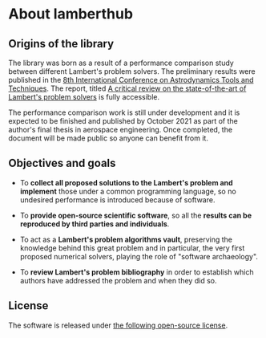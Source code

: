 # About lamberthub

## Origins of the library

The library was born as a result of a performance comparison study between
different Lambert's problem solvers. The preliminary results were published in
the [8th International Conference on Astrodynamics Tools and
Techniques](https://atpi.eventsair.com/QuickEventWebsitePortal/20a05-gnc-2020/website).
The report, titled [A critical review on the state-of-the-art of Lambert's
problem
solvers](https://github.com/jorgepiloto/lamberthub/tree/main/art/icatt_report.pdf)
is fully accessible.

The performance comparison work is still under development and it is expected to
be finished and published by October 2021 as part of the author's final thesis in
aerospace engineering. Once completed, the document will be made public so
anyone can benefit from it.

## Objectives and goals

* To **collect all proposed solutions to the Lambert's problem and implement** those
  under a common programming language, so no undesired performance is introduced
  because of software.

<p></p>

* To **provide open-source scientific software**, so all the **results can be
  reproduced by third parties and individuals**.

<p></p>

* To act as a **Lambert's problem algorithms vault**, preserving the knowledge behind
  this great problem and in particular, the very first proposed numerical
  solvers, playing the role  of "software archaeology".

<p></p>

* To **review Lambert's problem bibliography** in order to establish which
  authors have addressed the problem and when they did so.


## License

The software is released under [the following open-source
license](https://github.com/jorgepiloto/lamberthub/blob/main/LICENSE).

